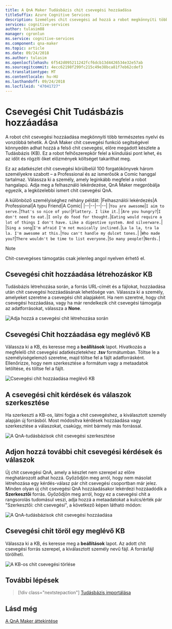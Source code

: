 ```yaml
---
title: A QnA Maker Tudásbázis chit csevegési hozzáadása
titleSuffix: Azure Cognitive Services
description: Személyes chit csevegési ad hozzá a robot megkönnyíti több természetes nyelvi és vonzóbbá tehetik a KB-os létrehozásakor. A QnA Maker egyszerűen adja hozzá a felső chit csevegési, előre megadott készlete a KB-os teszi lehetővé. Ez a robot chit csevegési a kiindulási pont lehet, és időt takaríthat meg a teljesen új rögzíti őket költsége.
services: cognitive-services
author: tulasim88
manager: cgronlun
ms.service: cognitive-services
ms.component: qna-maker
ms.topic: article
ms.date: 09/24/2018
ms.author: tulasim
ms.openlocfilehash: 6f542d095211242fcf6dcb13d4426534e32e57ab
ms.sourcegitcommit: 4ecc62198f299fc215c49e38bca81f7eb62cdef3
ms.translationtype: MT
ms.contentlocale: hu-HU
ms.lasthandoff: 09/24/2018
ms.locfileid: "47041727"
---
```

# <a name="add-chit-chat-to-a-knowledge-base"></a>Csevegési Chit Tudásbázis hozzáadása

A robot chit csevegési hozzáadása megkönnyíti több természetes nyelvi és vonzóbbá tehetik. A QnA Maker chit csevegési funkció segítségével könnyedén adhat hozzá a felső chit csevegési, előre megadott készlete a Tudásbázis (KB). Ez a robot felhőszerepkör felel a kiindulási pont lehet, és az időt és rögzíti őket előzmények költséget takaríthat meg.  

Ez az adatkészlet chit csevegési körülbelül 100 forgatókönyvek három személyekre szabott – a Professional és az ismerősök a Comic hanggal tartalmaz. Válassza ki a személy, amely leginkább megfelel a robot hangalapú. Adja meg a felhasználó lekérdezése, QnA Maker megpróbálja egyezik, a legközelebbi ismert chit csevegési QnA. 

A különböző személyiséghez néhány példát: <!-- added quotes so acrolinx doesn't score these sentences -->
|Felhasználói lekérdezés|A Professional|A typu Friend|A Comic|
|--|--|--|--|
|`You are awesome`|`I aim to serve.`|`That's so nice of you!`|`Flattery. I like it.`|
|`Are you hungry?`|`I don't need to eat.`|`I only do food for thought.`|`Eating would require a lot of things I don't have. Like a digestive system. And silverware.`|
|`Sing a song`|`I'm afraid I'm not musically inclined.`|`La la la, tra la la. I'm awesome at this.`|`You can't handle my dulcet tones.`|
|`Who made you?`|`There wouldn't be time to list everyone.`|`So many people!`|`Nerds.`|


> [!NOTE]
> Chit-csevegéses támogatás csak jelenleg angol nyelven érhető el. 

## <a name="add-chit-chat-during-kb-creation"></a>Csevegési chit hozzáadása létrehozáskor KB
Tudásbázis létrehozása során, a forrás URL-címét és a fájlokat, hozzáadása után chit csevegési hozzáadásának lehetősége van. Válassza ki a személy, amelyeket szeretne a csevegési chit alapjaként. Ha nem szeretné, hogy chit csevegési hozzáadása, vagy ha már rendelkezik chit csevegési támogatja az adatforrásokat, válassza a **None**. 
   
![Adja hozzá a csevegési chit létrehozása során](../media/qnamaker-how-to-chit-chat/create-kb-chit-chat.png)

## <a name="add-chit-chat-to-an-existing-kb"></a>Csevegési Chit hozzáadása egy meglévő KB
Válassza ki a KB, és keresse meg a **beállítások** lapot. Hivatkozás a megfelelő chit csevegési adatkészletekhez **.tsv** formátumban. Töltse le a személyiségelemző szeretne, majd töltse fel a fájlt adatforrásként. Ellenőrizze, hogy nem szerkesztése a formátum vagy a metaadatok letöltése, és töltse fel a fájlt. 
  
![Csevegési chit hozzáadása meglévő KB](../media/qnamaker-how-to-chit-chat/add-chit-chat-dataset.png)

## <a name="edit-your-chit-chat-questions-and-answers"></a>A csevegési chit kérdések és válaszok szerkesztése
Ha szerkeszti a KB-os, látni fogja a chit csevegéshez, a kiválasztott személy alapján új forrásból. Most módosítva kérdések hozzáadása vagy szerkesztése a válaszokat, csakúgy, mint bármely más forrással. 

![A QnA-tudásbázisok chit csevegési szerkesztése](../media/qnamaker-how-to-chit-chat/edit-chit-chat.png)

## <a name="add-additional-chit-chat-questions-and-answers"></a>Adjon hozzá további chit csevegési kérdések és válaszok
Új chit csevegési QnA, amely a készlet nem szerepel az előre meghatározott adhat hozzá. Győződjön meg arról, hogy nem másolat létrehozása egy kérdés-válasz pár chit csevegési csoportban már jelez. Minden olyan új chit csevegési QnA hozzáadásakor lekérdezi hozzáadódik a **Szerkesztői** forrás. Győződjön meg arról, hogy ez a csevegési chit a rangsorolás tudomásul veszi, adja hozzá a metaadatokat a kulcs/érték pár "Szerkesztői: chit csevegési", a következő képen látható módon:
   
![A QnA-tudásbázisok chit csevegési hozzáadása](../media/qnamaker-how-to-chit-chat/add-new-chit-chat.png)

## <a name="delete-chit-chat-from-an-existing-kb"></a>Csevegési chit töröl egy meglévő KB
Válassza ki a KB, és keresse meg a **beállítások** lapot. Az adott chit csevegési forrás szerepel, a kiválasztott személy nevű fájl. A forrásfájl törölheti.

![A KB-os chit csevegési törlése](../media/qnamaker-how-to-chit-chat/delete-chit-chat.png)

## <a name="next-steps"></a>További lépések

> [!div class="nextstepaction"]
> [Tudásbázis importálása](../Tutorials/migrate-knowledge-base.md)

## <a name="see-also"></a>Lásd még 

[A QnA Maker áttekintése](../Overview/overview.md)
